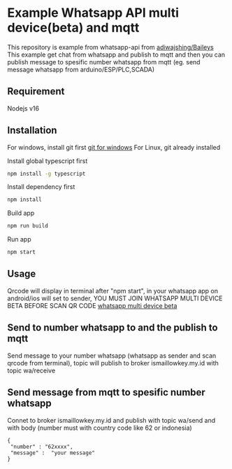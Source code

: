# Example Whatsapp API multi device(beta) and mqtt

This repository is example from whatsapp-api from [adiwajshing/Baileys](https://github.com/adiwajshing/Baileys/tree/multi-device)
This example get chat from whatsapp and publish to mqtt and then you can publish message to spesific number whatsapp from mqtt (eg. send message whatsapp from arduino/ESP/PLC,SCADA)

## Requirement
Nodejs v16 

## Installation
For windows, install git first [git for windows](https://gitforwindows.org/)
For Linux, git already installed

Install global typescript first
```bash
npm install -g typescript
```

Install dependency first
```bash
npm install
```

Build app
```bash
npm run build
```

Run app
```bash
npm start
```

## Usage
Qrcode will display in terminal after "npm start", in your whatsapp app on android/ios will set to sender, YOU MUST JOIN WHATSAPP MULTI DEVICE BETA BEFORE SCAN QR CODE [whatsapp multi device beta](https://faq.whatsapp.com/web/download-and-installation/how-to-join-or-leave-the-multi-device-beta/?lang=en)

## Send to number whatsapp to and the publish to mqtt 
Send message to your number whatsapp (whatsapp as sender and scan qrcode from terminal), topic will publish to broker ismaillowkey.my.id with topic wa/receive

## Send message from mqtt to spesific number whatsapp
Connet to broker ismaillowkey.my.id and publish with topic wa/send and with body (number must with country code like 62 or indonesia)
```
{
 "number" : "62xxxx",
 "message" :  "your message"
}
```
